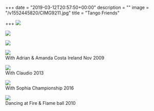 +++
date = "2019-03-12T20:57:50+00:00"
description = ""
image = "/v1552445820/CIMG9211.jpg"
title = "Tango Friends"

+++
![](https://res.cloudinary.com/paris-tango/image/upload/v1552523653/IMG_0900.jpg)

![](https://res.cloudinary.com/paris-tango/image/upload/v1552523185/Bs2019_1PareeeeBabes2006.jpg)

![](https://res.cloudinary.com/paris-tango/image/upload/v1552522993/Light_Temple_2_11_13_2.jpg)

![](https://res.cloudinary.com/paris-tango/image/upload/v1552984715/With_Adrian_Amanda_Ireland_Nov_2009.jpg)  
With Adrian & Amanda Costa Ireland Nov 2009

![](https://res.cloudinary.com/paris-tango/image/upload/v1552984715/with_Claudio_2013.jpg)  
With Claudio 2013

![](https://res.cloudinary.com/paris-tango/image/upload/v1552984716/Championship_2016_with_Sofia.jpg)  
With Sophia Championship 2016

![](https://res.cloudinary.com/paris-tango/image/upload/v1552984716/B_dancing_F_F_ball_Feb_2010.jpg)  
Dancing at Fire & Flame ball 2010